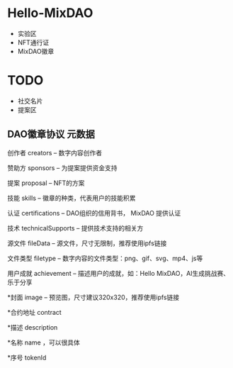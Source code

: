 # Hello-MixDAO

- 实验区
- NFT通行证
- MixDAO徽章



# TODO
- 社交名片
- 提案区




## DAO徽章协议 元数据

创作者 creators  – 数字内容创作者 

赞助方 sponsors – 为提案提供资金支持

提案 proposal – NFT的方案  

技能 skills  – 徽章的种类，代表用户的技能积累

认证 certifications – DAO组织的信用背书， MixDAO 提供认证

技术 technicalSupports – 提供技术支持的相关方

源文件 fileData – 源文件，尺寸无限制，推荐使用ipfs链接

文件类型 filetype – 数字内容的文件类型：png、gif、svg、mp4、js等

用户成就 achievement – 描述用户的成就，如：Hello MixDAO，AI生成挑战赛、乐于分享

*封面 image – 预览图，尺寸建议320x320，推荐使用ipfs链接

*合约地址 contract

*描述 description

*名称 name ，可以很具体

*序号 tokenId

